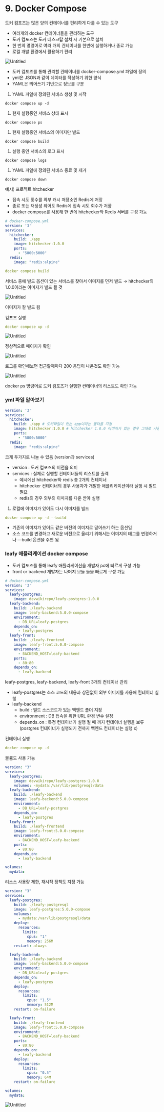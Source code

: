 # 9. Docker Compose

도커 컴포즈는 많은 양의 컨테이너를 편리하게 다룰 수 있는 도구

- 여러개의 docker 컨테이너들을 관리하는 도구
- 도커 컴포즈는 도커 데스크탑 설치 시 기본으로 설치
- 한 번의 명령어로 여러 개의 컨테이너를 한번에 실행하거나 종료 가능
- 로컬 개발 환경에서 활용하기 편리

![Untitled](9%20Docker%20Compose%20489f4064e62f4145999cf61367e7a940/Untitled.png)

- 도커 컴포즈를 통해 관리할 컨테이너를 docker-compose.yml 파일에 정의
- yml은 JSON과 같이 데이터를 작성하기 위한 양식
- YAML은 띄어쓰기 기반으로 정보를 구분

1. YAML 파일에 정의된 서비스 생성 및 시작

```docker
docker compose up -d
```

1. 현재 실행중인 서비스 상태 표시

```docker
docker compose ps
```

1. 현재 실행중인 서비스의 이미지만 빌드

```docker
docker compose build
```

1. 실행 중인 서비스의 로그 표시

```docker
docker compose logs
```

1. YAML 파일에 정의된 서비스 종료 및 제거

```docker
docker compose down
```

예시)  프로젝트 hitchecker

- 접속 시도 횟수를 외부 캐시 저장소인 Redis에 저장
- 종료 또는 재생성 되어도 Redis에 접속 시도 회수가 저장
- docker compose를 사용해 한 번에 hitchecker와 Redis 서버를 구성 가능

```yaml
# docker-compose.yml
version: '3'
services:
  hitchecker:
    build: ./app
    image: hitchecker:1.0.0
    ports:
      - "5000:5000"
  redis:
    image: "redis:alpine"
```

```yaml
docker compose build
```

서비스 중에 빌드 옵션이 있는 서비스를 찾아서 이미지를 먼저 빌드 → hitchecker의 1.0.0이라는 이미지가 빌드 될 것

![Untitled](9%20Docker%20Compose%20489f4064e62f4145999cf61367e7a940/Untitled%201.png)

이미지가 잘 빌드 됨

컴포즈 실행

```yaml
docker compose up -d
```

![Untitled](9%20Docker%20Compose%20489f4064e62f4145999cf61367e7a940/Untitled%202.png)

정상적으로 페이지가 확인

![Untitled](9%20Docker%20Compose%20489f4064e62f4145999cf61367e7a940/Untitled%203.png)

로그를 확인해보면 접근할때마다 200 응답이 나온것도 확인 가능

![Untitled](9%20Docker%20Compose%20489f4064e62f4145999cf61367e7a940/Untitled%204.png)

docker ps 명령어로 도커 컴포즈가 실행한 컨테이너의 리스트도 확인 가능

### yml 파일 알아보기

```yaml
version: '3'
services:
  hitchecker:
    build: ./app # 도커파일이 있는 app이라는 폴더를 지정
    image: hitchecker:1.0.0 # hitchecker 1.0.0 이미지가 있는 경우 그대로 사용, 없는 경우 build 경로의 dockerfile을 사용해 이미지 빌드
    ports:
      - "5000:5000"
  redis:
    image: "redis:alpine"
```

크게 두가지로 나눌 수 있음 (version과 services)

- version : 도커 컴포즈의 버전을 의미
- services : 실제로 실행할 컨테이너들의 리스트를 출력
    - 예시에선 hitchecker와 redis 총 2개의 컨테이너
    - hitchecker 컨테이너의 경우 사용자가 개발한 애플리케이션이라 실행 시 빌드 필요
    - redis의 경우 외부의 이미지를 다운 받아 실행

1. 로컬에 이미지가 있어도 다시 이미지를 빌드

```yaml
docker compose up -d --build
```

- 기존의 이미지가 있어도 같은 버전의 이미지로 덮어쓰기 하는 옵션임
- 소스 코드를 변경하고 새로운 버전으로 올리기 위해서는 이미지의 태그를 변경하거나 —build 옵션을 주면 됨

### leafy 애플리케이션 docker compose

- 도커 컴포즈를 통해 leafy 애플리케이션을 개발자 pc에 빠르게 구성 가능
- front or backend 개발자는 나머지 모듈 둘을 빠르게 구성 가능

```yaml
# docker-compose.yml
version: '3'
services:
  leafy-postgres:
    image: devwikirepo/leafy-postgres:1.0.0
  leafy-backend:
    build: ./leafy-backend
    image: leafy-backend:5.0.0-compose
    environment:
      - DB_URL=leafy-postgres
    depends_on:
      - leafy-postgres
  leafy-front:
    build: ./leafy-frontend
    image: leafy-front:5.0.0-compose
    environment:
      - BACKEND_HOST=leafy-backend
    ports:
      - 80:80
    depends_on:
      - leafy-backend
```

leafy-postgres, leafy-backend, leafy-front 3개의 컨테이너 관리

- leafy-postgres는 소스 코드의 내용과 상관없이 외부 이미지를 사용해 컨테이너 실행
- leafy-backend
    - build : 빌드 소스코드가 있는 백엔드 폴더 지정
    - environment : DB 접속을 위한 URL 환경 변수 설정
    - depends_on : 특정 컨테이너가 실행 될 때 까지 컨테이너 실행을 보류 (postgres 컨테이너가 실행되기 전까지 백엔드 컨테이너는 실행 x)

컨테이너 실행

```yaml
docker compose up -d
```

볼륨도 사용 가능

```yaml
version: "3"
services:
  leafy-postgres:
    image: devwikirepo/leafy-postgres:1.0.0
    volumes: -mydata:/var/lib/postgresql/data
  leafy-backend:
    build: ./leafy-backend
    image: leafy-backend:5.0.0-compose
    environment:
      - DB_URL=leafy-postgres
    depends_on:
      - leafy-postgres
  leafy-front:
    build: ./leafy-frontend
    image: leafy-front:5.0.0-compose
    environment:
      - BACKEND_HOST=leafy-backend
    ports:
      - 80:80
    depends_on:
      - leafy-backend

volumes:
  mydata:
```

리소스 사용량 제한, 재시작 정책도 지정 가능

```yaml
version: "3"
services:
  leafy-postgres:
    build: ./leafy-postgresql
    image: leafy-postgres:5.0.0-compose
    volumes:
      - mydata:/var/lib/postgresql/data
    deploy:
      resources:
        limits:
          cpus: "1"
          memory: 256M
    restart: always

  leafy-backend:
    build: ./leafy-backend
    image: leafy-backend:5.0.0-compose
    environment:
      - DB_URL=leafy-postgres
    depends_on:
      - leafy-postgres
    deploy:
      resources:
        limits:
          cpus: "1.5"
          memory: 512M
    restart: on-failure

  leafy-front:
    build: ./leafy-frontend
    image: leafy-front:5.0.0-compose
    environment:
      - BACKEND_HOST=leafy-backend
    ports:
      - 80:80
    depends_on:
      - leafy-backend
    deploy:
      resources:
        limits:
          cpus: "0.5"
          memory: 64M
    restart: on-failure

volumes:
  mydata:

```

![Untitled](9%20Docker%20Compose%20489f4064e62f4145999cf61367e7a940/Untitled%205.png)